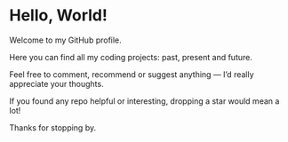 # Hello, World!

Welcome to my GitHub profile.

Here you can find all my coding projects: past, present and future.

Feel free to comment, recommend or suggest anything — I’d really appreciate your thoughts.

If you found any repo helpful or interesting, dropping a star would mean a lot!

Thanks for stopping by.
